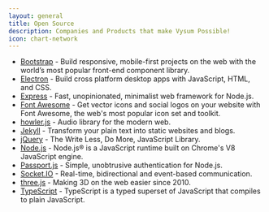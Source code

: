 ```yaml
---
layout: general
title: Open Source
description: Companies and Products that make Vysum Possible!
icon: chart-network
---
```

* [Bootstrap](https://getbootstrap.com) - Build responsive, mobile-first projects on the web with the world’s most popular front-end component library.
* [Electron](https://electronjs.org) - Build cross platform desktop apps with JavaScript, HTML, and CSS.
* [Express](https://expressjs.com) - Fast, unopinionated, minimalist web framework for Node.js.
* [Font Awesome](https://fontawesome.com) - Get vector icons and social logos on your website with Font Awesome, the web's most popular icon set and toolkit.
* [howler.js](https://howlerjs.com) - Audio library for the modern web.
* [Jekyll](https://jekyllrb.com) - Transform your plain text into static websites and blogs.
* [jQuery](https://jquery.com) - The Write Less, Do More, JavaScript Library.
* [Node.js](https://nodejs.org/en/) - Node.js® is a JavaScript runtime built on Chrome's V8 JavaScript engine.
* [Passport.js](http://www.passportjs.org) - Simple, unobtrusive authentication for Node.js.
* [Socket.IO](https://socket.io) - Real-time, bidirectional and event-based communication.
* [three.js](https://threejs.org) - Making 3D on the web easier since 2010.
* [TypeScript](https://www.typescriptlang.org) - TypeScript is a typed superset of JavaScript that compiles to plain JavaScript.